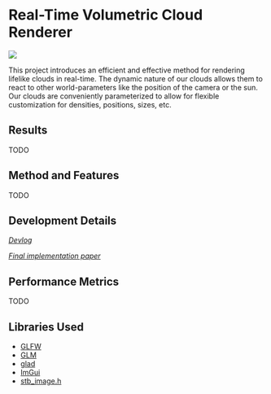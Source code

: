 # Real-Time Volumetric Cloud Renderer
![](res/logo/cloud.gif)

This project introduces an efficient and effective method for rendering lifelike clouds in real-time. The dynamic nature of our clouds allows them to react to other world-parameters like the position of the camera or the sun. Our clouds are conveniently parameterized to allow for flexible customization for densities, positions, sizes, etc.

## Results
TODO

## Method and Features
TODO

## Development Details
_[Devlog](http://www.jaafersheriff.com/search/label/clouds)_

_[Final implementation paper](papers/senior-project.pdf)_

## Performance Metrics
TODO

## Libraries Used
* [GLFW](http://www.glfw.org/)
* [GLM](https://glm.g-truc.net/0.9.8/index.html)
* [glad](https://github.com/Dav1dde/glad)
* [ImGui](https://github.com/ocornut/imgui)
* [stb_image.h](https://github.com/nothings/stb)
